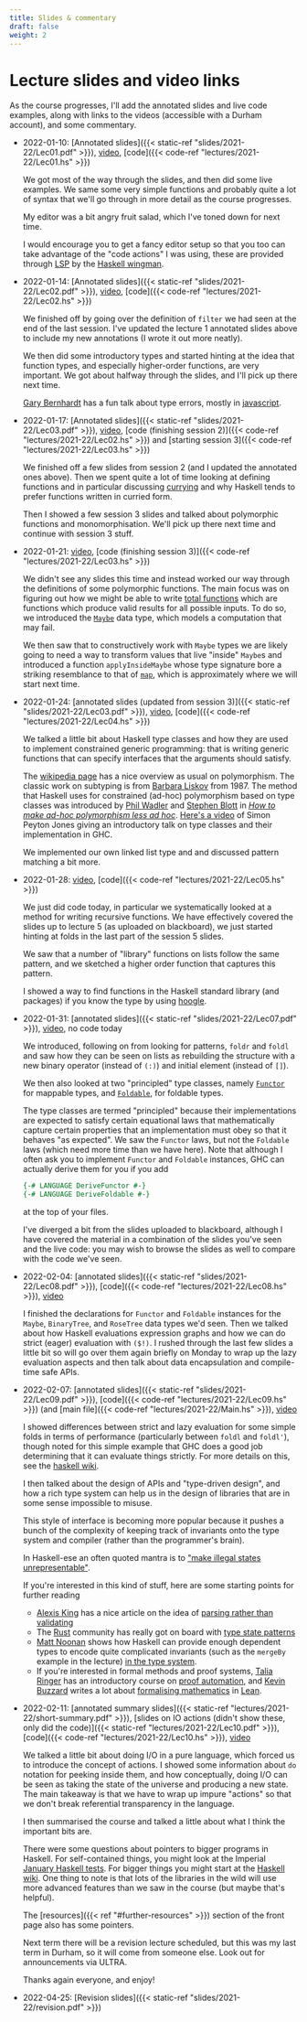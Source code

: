 ```yaml
---
title: Slides & commentary
draft: false
weight: 2
---
```


# Lecture slides and video links

As the course progresses, I'll add the annotated slides and live code
examples, along with links to the videos (accessible with a Durham
account), and some commentary.

- 2022-01-10: [Annotated slides]({{< static-ref
  "slides/2021-22/Lec01.pdf" >}}),
  [video](https://durham.cloud.panopto.eu/Panopto/Pages/Viewer.aspx?id=cefca3c8-328b-4b0e-b0a1-ae19011c7e90), [code]({{< code-ref "lectures/2021-22/Lec01.hs" >}})
  
  We got most of the way through the slides, and then did some live
  examples. We same some very simple functions and probably quite a
  lot of syntax that we'll go through in more detail as the course
  progresses.
  
  My editor was a bit angry fruit salad, which I've toned
  down for next time.
  
  I would encourage you to get a fancy editor setup so that you too
  can take advantage of the "code actions" I was using, these are
  provided through
  [LSP](https://microsoft.github.io/language-server-protocol/) by the
  [Haskell wingman](https://haskellwingman.dev).

- 2022-01-14: [Annotated slides]({{< static-ref
  "slides/2021-22/Lec02.pdf" >}}),
  [video](https://durham.cloud.panopto.eu/Panopto/Pages/Viewer.aspx?id=cc24733d-6605-4282-9b8f-ae1d00eaa76f),
  [code]({{< code-ref "lectures/2021-22/Lec02.hs" >}})
  
  We finished off by going over the definition of `filter` we had seen
  at the end of the last session. I've updated the lecture 1 annotated
  slides above to include my new annotations (I wrote it out more
  neatly).
  
  We then did some introductory types and started hinting at the idea
  that function types, and especially higher-order functions, are very
  important. We got about halfway through the slides, and I'll pick up
  there next time.

  [Gary Bernhardt](https://www.destroyallsoftware.com/) has a fun talk
  about type errors, mostly in
  [javascript](https://www.destroyallsoftware.com/talks/wat).

- 2022-01-17: [Annotated slides]({{< static-ref
  "slides/2021-22/Lec03.pdf" >}}),
  [video](https://durham.cloud.panopto.eu/Panopto/Pages/Viewer.aspx?id=e4009fa3-8fb3-4bd2-b1fe-ae20011e6bba),
  [code (finishing session 2)]({{< code-ref
  "lectures/2021-22/Lec02.hs" >}}) and [starting session 3]({{< code-ref
  "lectures/2021-22/Lec03.hs" >}})
  
  We finished off a few slides from session 2 (and I updated the
  annotated ones above). Then we spent quite a lot of time looking at
  defining functions and in particular discussing
  [currying](https://en.wikipedia.org/wiki/Currying) and why Haskell
  tends to prefer functions written in curried form.
  
  Then I showed a few session 3 slides and talked about polymorphic
  functions and monomorphisation. We'll pick up there next time and
  continue with session 3 stuff.
  
- 2022-01-21:
  [video](https://durham.cloud.panopto.eu/Panopto/Pages/Viewer.aspx?id=6e60d837-300c-4453-b60c-ae2400eaa0c9),
  [code (finishing session 3)]({{< code-ref
  "lectures/2021-22/Lec03.hs" >}})

  We didn't see any slides this time and instead worked our way
  through the definitions of some polymorphic functions. The main
  focus was on figuring out how we might be able to write [total
  functions](https://en.wikipedia.org/wiki/Partial_function) which are
  functions which produce valid results for all possible inputs. To do
  so, we introduced the
  [`Maybe`](https://hackage.haskell.org/package/base-4.16.0.0/docs/Prelude.html#t:Maybe)
  data type, which models a computation that may fail.
  
  We then saw that to constructively work with `Maybe` types we are
  likely going to need a way to transform values that live "inside"
  `Maybe`s and introduced a function `applyInsideMaybe` whose type signature bore a
  striking resemblance to that of
  [`map`](https://hackage.haskell.org/package/base-4.16.0.0/docs/Prelude.html#v:map),
  which is approximately where we will start next time.

- 2022-01-24:
  [annotated slides (updated from session 3)]({{< static-ref
  "slides/2021-22/Lec03.pdf" >}}),
  [video](https://durham.cloud.panopto.eu/Panopto/Pages/Viewer.aspx?id=39af24fe-316b-42a7-b0e2-ae27011c4f92),
  [code]({{< code-ref "lectures/2021-22/Lec04.hs" >}})
  
  We talked a little bit about Haskell type classes and how they are
  used to implement constrained generic programming: that is writing
  generic functions that can specify interfaces that the arguments
  should satisfy.
  
  The [wikipedia
  page](https://en.wikipedia.org/wiki/Polymorphism_(computer_science))
  has a nice overview as usual on polymorphism. The classic work on
  subtyping is from [Barbara
  Liskov](https://en.wikipedia.org/wiki/Barbara_Liskov) from 1987. The
  method that Haskell uses for constrained (ad-hoc) polymorphism based
  on type classes was introduced by [Phil
  Wadler](http://homepages.inf.ed.ac.uk/wadler/) and [Stephen
  Blott](https://www.computing.dcu.ie/~sblott/) in [_How to make
  ad-hoc polymorphism less ad
  hoc_](http://homepages.inf.ed.ac.uk/wadler/topics/type-classes.html#class).
  [Here's a video](https://www.youtube.com/watch?v=6COvD8oynmI) of
  Simon Peyton Jones giving an introductory talk on type classes and
  their implementation in GHC.
  
  We implemented our own linked list type and and discussed pattern
  matching a bit more.

- 2022-01-28:
  [video](https://durham.cloud.panopto.eu/Panopto/Pages/Viewer.aspx?id=a9386ccd-4791-4d18-a6fb-ae2b00eeb084),
  [code]({{< code-ref "lectures/2021-22/Lec05.hs" >}})
  
  We just did code today, in particular we systematically looked at a
  method for writing recursive functions. We have effectively covered
  the slides up to lecture 5 (as uploaded on blackboard), we just
  started hinting at folds in the last part of the session 5 slides.
  
  We saw that a number of "library" functions on lists follow the same
  pattern, and we sketched a higher order function that captures this
  pattern.
  
  I showed a way to find functions in the Haskell standard
  library (and packages) if you know the type by using
  [hoogle](https://hoogle.haskell.org).
  
- 2022-01-31:
  [annotated slides]({{< static-ref "slides/2021-22/Lec07.pdf" >}}),
  [video](https://durham.cloud.panopto.eu/Panopto/Pages/Viewer.aspx?id=c07d3261-2522-46af-b2b5-ae2e0119a7b9),
  no code today
  
  We introduced, following on from looking for patterns, `foldr` and
  `foldl` and saw how they can be seen on lists as rebuilding the
  structure with a new binary operator (instead of `(:)`) and initial
  element (instead of `[]`).
  
  We then also looked at two "principled" type classes, namely
  [`Functor`](https://hackage.haskell.org/package/base-4.14.1.0/docs/Prelude.html#t:Functor)
  for mappable types, and
  [`Foldable`](https://hackage.haskell.org/package/base-4.16.0.0/docs/Prelude.html#t:Foldable),
  for foldable types.
  
  The type classes are termed "principled" because their
  implementations are expected to satisfy certain equational laws that
  mathematically capture certain properties that an implementation
  must obey so that it behaves "as expected". We saw the `Functor`
  laws, but not the `Foldable` laws (which need more time than we have
  here). Note that although I often ask you to implement `Functor` and
  `Foldable` instances, GHC can actually derive them for you if you
  add
  ```hs
  {-# LANGUAGE DeriveFunctor #-}
  {-# LANGUAGE DeriveFoldable #-}
  ```
  at the top of your files.
  
  I've diverged a bit from the slides uploaded to blackboard, although
  I have covered the material in a combination of the slides you've
  seen and the live code: you may wish to browse the slides as well to
  compare with the code we've seen.

- 2022-02-04:
  [annotated slides]({{< static-ref "slides/2021-22/Lec08.pdf" >}}),
  [code]({{< code-ref "lectures/2021-22/Lec08.hs" >}}),
  [video](https://durham.cloud.panopto.eu/Panopto/Pages/Viewer.aspx?id=59cd3222-5c2f-463e-858d-ae3200ea66dd)

  I finished the declarations for `Functor` and `Foldable` instances
  for the `Maybe`, `BinaryTree`, and `RoseTree` data types we'd seen.
  Then we talked about how Haskell evaluations expression graphs and
  how we can do strict (eager) evaluation with `($!)`. I rushed
  through the last few slides a little bit so will go over them again
  briefly on Monday to wrap up the lazy evaluation aspects and then
  talk about data encapsulation and compile-time safe APIs.

- 2022-02-07:
  [annotated slides]({{< static-ref "slides/2021-22/Lec09.pdf" >}}),
  [code]({{< code-ref "lectures/2021-22/Lec09.hs" >}}) (and [main
  file]({{< code-ref "lectures/2021-22/Main.hs" >}}),
  [video](https://durham.cloud.panopto.eu/Panopto/Pages/Viewer.aspx?id=c16f703f-b397-4865-99c4-ae35011d2515)
  
  I showed differences between strict and lazy evaluation for some
  simple folds in terms of performance (particularly between `foldl`
  and `foldl'`), though noted for this simple example that GHC does a
  good job determining that it can evaluate things strictly. For more
  details on this, see the [haskell
  wiki](https://wiki.haskell.org/Performance/Strictness).
  
  I then talked about the design of APIs and "type-driven design", and
  how a rich type system can help us in the design of libraries that
  are in some sense impossible to misuse.
  
  This style of interface is becoming more popular because it
  pushes a bunch of the complexity of keeping track of invariants onto
  the type system and compiler (rather than the programmer's brain).
  
  In Haskell-ese an often quoted mantra is to ["make illegal states
  unrepresentable"](https://buttondown.email/hillelwayne/archive/making-illegal-states-unrepresentable/).
  
  If you're interested in this kind of stuff, here are some starting
  points for further reading
  
  - [Alexis King](https://lexi-lambda.github.io) has a nice article on
    the idea of [parsing rather than
    validating](https://lexi-lambda.github.io/blog/2019/11/05/parse-don-t-validate/)
  - The [Rust](https://www.rust-lang.org/) community has really got on
    board with [type state
    patterns](http://cliffle.com/blog/rust-typestate/)
  - [Matt Noonan](https://mobile.twitter.com/banjotragedy) shows how
    Haskell can provide enough dependent types to encode quite
    complicated invariants (such as the `mergeBy` example in the
    lecture) [in the type system](https://kataskeue.com/gdp.pdf).
  - If you're interested in formal methods and proof systems, [Talia
    Ringer](https://dependenttyp.es/) has an introductory course on
    [proof
    automation](https://dependenttyp.es/classes/598sp2022.html), and
    [Kevin Buzzard](https://www.imperial.ac.uk/people/k.buzzard)
    writes a lot about [formalising
    mathematics](https://xenaproject.wordpress.com) in
    [Lean](https://xenaproject.wordpress.com).

- 2022-02-11: [annotated summary slides]({{< static-ref
  "lectures/2021-22/short-summary.pdf" >}}), [slides on IO actions
  (didn't show these, only did the code)]({{< static-ref
  "lectures/2021-22/Lec10.pdf" >}}), [code]({{< code-ref
  "lectures/2021-22/Lec10.hs" >}}),
  [video](https://durham.cloud.panopto.eu/Panopto/Pages/Viewer.aspx?id=c894a492-1eaf-4983-b75b-ae3900e95253)
  
  We talked a little bit about doing I/O in a pure language, which
  forced us to introduce the concept of actions. I showed some
  information about `do` notation for peeking inside them, and how
  conceptually, doing I/O can be seen as taking the state of the
  universe and producing a new state. The main takeaway is that we
  have to wrap up impure "actions" so that we don't break referential
  transparency in the language.
  
  I then summarised the course and talked a little about what I think
  the important bits are.
  
  There were some questions about pointers to bigger programs in
  Haskell. For self-contained things, you might look at the Imperial
  [January Haskell tests](http://wp.doc.ic.ac.uk/ajf/haskell-tests/).
  For bigger things you might start at the [Haskell
  wiki](https://wiki.haskell.org/Applications_and_libraries). One
  thing to note is that lots of the libraries in the wild will use
  more advanced features than we saw in the course (but maybe that's
  helpful).
  
  The [resources]({{< ref "#further-resources" >}}) section of the
  front page also has some pointers.
  
  Next term there will be a revision lecture scheduled, but this was
  my last term in Durham, so it will come from someone else. Look out
  for announcements via ULTRA.
  
  Thanks again everyone, and enjoy!
  
- 2022-04-25: [Revision slides]({{< static-ref "slides/2021-22/revision.pdf" >}})
